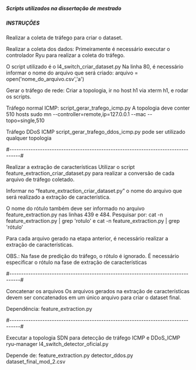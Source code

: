 ##### Scripts utilizados na dissertação de mestrado #####

##### INSTRUÇÕES #####

Realizar a coleta de tráfego para criar o dataset.

Realizar a coleta dos dados:
Primeiramente é necessário executar o controlador Ryu para realizar a coleta do tráfego.

O script utilizado é o l4_switch_criar_dataset.py
Na linha 80, é necessário informar o nome do arquivo que será criado:
arquivo = open('nome_do_arquivo.csv','a')

Gerar o tráfego de rede:
Criar a topologia, ir no host h1 via xterm h1, e rodar os scripts.

Tráfego normal ICMP:
script_gerar_trafego_icmp.py
A topologia deve conter 510 hosts
sudo mn --controller=remote,ip=127.0.0.1 --mac --topo=single,510

Tráfego DDoS ICMP
script_gerar_trafego_ddos_icmp.py
pode ser utilizado qualquer topologia

#----------------------------------------------------------------------------------#

Realizar a extração de características
Utilizar o script feature_extraction_criar_dataset.py para realizar a conversão de cada arquivo de tráfego coletado.

Informar no  “feature_extraction_criar_dataset.py” o nome do arquivo que será realizado a extração de característica.

O nome do rótulo também deve ser informado no arquivo feature_extraction.py nas linhas 439 e 484. 
Pesquisar por: cat -n feature_extraction.py | grep 'rotulo' e cat -n feature_extraction.py | grep 'rótulo'

Para cada arquivo gerado na etapa anterior, é necessário realizar a extração de características.

OBS.: Na fase de predição do tráfego, o rótulo é ignorado. 
É necessário especificar o rótulo na fase de extração de características

#----------------------------------------------------------------------------------#

Concatenar os arquivos 
Os arquivos gerados na extração de características devem ser concatenados em um único arquivo para criar o dataset final.

Dependência:
feature_extraction.py

#----------------------------------------------------------------------------------#

Executar a topologia SDN para detecção de tráfego ICMP e DDoS_ICMP
ryu-manager l4_switch_detector_oficial.py

Depende de:
feature_extraction.py
detector_ddos.py
dataset_final_mod_2.csv
